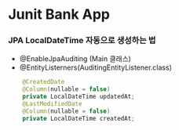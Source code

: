 # Junit Bank App

### JPA LocalDateTime 자동으로 생성하는 법

- @EnableJpaAuditing (Main 클래스)
- @EntityListerners(AuditingEntityListener.class)
```java
    @CreatedDate
    @Column(nullable = false)
    private LocalDateTime updatedAt;
    @LastModifiedDate
    @Column(nullable = false)
    private LocalDateTime createdAt;
```